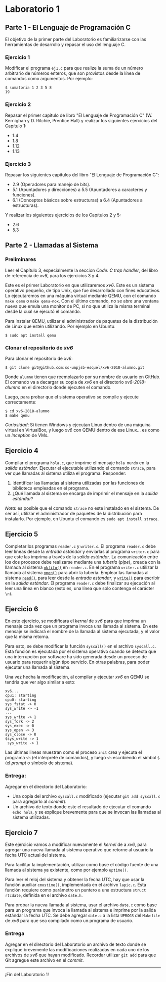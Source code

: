 # Laboratorio 1

## Parte 1 - El Lenguaje de Programación C

El objetivo de la primer parte del Laboratorio es familiarizarse con las herramientas de desarrollo y repasar el uso del lenguaje C.

### Ejercicio 1
Modificar el programa `ej1.c` para que realize la suma de un número arbitrario de números enteros, que son provistos desde la línea de comandos como argumentos. Por ejemplo:
```
$ sumatoria 1 2 3 5 8
19
```

### Ejercicio 2
Repasar el primer capítulo de libro "El Lenguaje de Programación C" (W. Kernighan y D. Ritchie, Prentice Hall) y realizar los siguientes ejercicios del Capítulo 1: 
- 1.4
- 1.8
- 1.12
- 1.13

### Ejercicio 3
Repasar los siguientes capitulos del libro "El Lenguaje de Programación C":
- 2.9 (Operadores para manejo de bits).
- 5.1 (Apuntadores y direcciones) a 5.5 (Apuntadores a caracteres y funciones).
- 6.1 (Conceptos básicos sobre estructuras) a 6.4 (Apuntadores a estructuras).

Y realizar los siguientes ejercicios de los Capítulos 2 y 5:
- 2.6
- 5.3

## Parte 2 - Llamadas al Sistema

### Preliminares
Leer el Capítulo 3, especialmente la seccion _Code: C trap handler_, del libro de referencia de _xv6_, para los ejercicios 3 y 4.

Este es el primer Laboratorio en que utilizaremos _xv6_. Este es un sistema operativo pequeño, de tipo Unix, que fue desarrollado con fines educativos. Lo ejecutaremos en una máquina virtual mediante QEMU, con el comando `make qemu` o `make qemu-nox`. Con el último comando, no se abre una ventana nueva que emula una monitor de PC, si no que utiliza la misma terminal desde la cual se ejecutó el comando.

Para instalar QEMU, utilizar el administrador de paquetes de la distribución de Linux que estén utilizando. Por ejemplo en Ubuntu:
```
$ sudo apt install qemu
```

### Clonar el repositorio de _xv6_
Para clonar el repositorio de _xv6_:
```
$ git clone git@github.com:so-unpjsb-esquel/xv6-2018-alumno.git
```
Donde `alumno` tienen que reemplazarlo por su nombre de usuario en GitHub. El comando va a decargar su copia de _xv6_ en el directorio _xv6-2018-alumno_ en el directorio donde ejecuten el comando.

Luego, para probar que el sistema operativo se compile y ejecute correctamente:
```
$ cd xv6-2018-alumno
$ make qemu
```

_Curiosidad_: Si tienen Windows y ejecutan Linux dentro de una máquina virtual en VirtualBox, y luego _xv6_ con QEMU dentro de ese Linux... es como un _Inception_ de VMs.

## Ejercicio 4
Compilar el programa `hola.c`, que imprime el mensaje `hola mundo` en la _salida estándar_. Ejecutar el ejecutable utilizando el comando `strace`, para ver que llamadas al sistema utiliza el programa. Responder:
1. Identificar las llamadas al sistema utilizadas por las funciones de biblioteca empleadas en el programa.
2. ¿Qué llamada al sistema se encarga de imprimir el mensaje en la _salida estándar_?

_Nota_: es posible que el comando `strace` no este instalado en el sistema. De ser así, utilizar el administrador de paquetes de la distribución para instalarlo. Por ejemplo, en Ubuntu el comando es `sudo apt install strace`.

## Ejercicio 5
Completar los programas `reader.c` y `writer.c`. El programa `reader.c` debe leer líneas desde la _entrada estándar_ y enviarlas al programa `writer.c` para que este las imprima a través de la _salida estándar_. La comunicación entre los dos procesos debe realizarse mediante una *tubería* (_pipe_), creada con la llamada al sistema [`mkfifo()`](http://man7.org/linux/man-pages/man3/mkfifo.3.html) en `reader.c`. En el programa `writer.c` utilizar la llamada al sistema [`open()`](http://man7.org/linux/man-pages/man2/open.2.html) para abrir la tubería. Emplear las llamadas al sistema [`read()`](http://man7.org/linux/man-pages/man2/read.2.html), para leer desde la _entrada estandar_, y [`write()`](http://man7.org/linux/man-pages/man2/write.2.html) para escribir en la _salida estándar_. El programa `reader.c` debe finalizar su ejecución al leer una línea en blanco (esto es, una línea que solo contenga el carácter `\n`).

## Ejercicio 6
En este ejercicio, se modificara el _kernel_ de _xv6_ para que imprima un mensaje cada vez que un programa invoca una llamada al sistema. En este mensaje se indicará el nombre de la llamada al sistema ejecutada, y el valor que la misma retorna.

Para esto, se debe modificar la función `syscall()` en el archivo `syscall.c`. Esta función es ejecutada por el sistema operativo cuando se detecta que una interrupción por software ha sido generada desde un proceso de usuario para requerir algún tipo servicio. En otras palabras, para poder ejecutar una llamada al sistema.

Una vez hecha la modificación, al compilar y ejecutar _xv6_ en QEMU se tendría que ver algo similar a esto:
```
xv6...
cpu1: starting
cpu0: starting
sys_fstat -> 0
sys_write -> -1
...
sys_write -> 1
sys_fork -> 2
sys_exec -> 0
sys_open -> 3
sys_close -> 0
$sys_write -> 1
 sys_write -> 1
```
Las últimas lineas muestran como el proceso `init` crea y ejecuta el programa `sh` (el interprete de comandos), y luego `sh` escribiendo el símbol `$` (el _prompt_ o símbolo de sistema).

### Entrega:
Agregar en el directorio del Laboratorio:
- Una copia del archivo `syscall.c` modificado (ejecutar `git add syscall.c` para agregarlo al _commit_).
- Un archivo de texto donde este el resultado de ejecutar el comando `echo hola`, y se explique brevemente para que se invocan las llamadas al sistema utilizadas.

## Ejercicio 7
Este ejercicio vamos a modificar nuevamente el _kernel_ de a _xv6_, para agregar una nueva llamada al sistema operativo que retorne al usuario la fecha UTC actual del sistema.

Para facilitar la implementación, utilizar como base el código fuente de una llamada al sistema ya existente, como por ejemplo `uptime()`.

Para leer el reloj del sistema y obtener la fecha UTC, hay que usar la función auxiliar `cmostime()`, implementada en el archivo `lapic.c`. Esta función requiere como parámetro un puntero a una estructura `struct rtcdate`, definida en el archivo `date.h`.

Para probar la nueva llamada al sistema, usar el archivo `date.c` como base para un programa que invoca la llamada al sistema e imprime por la salida estándar la fecha UTC. Se debe agregar `date.c` a la lista  `UPROGS` del `Makefile` de _xv6_ para que sea compilado como un programa de usuario.

### Entrega
Agregar en el directorio del Laboratorio un archivo de texto donde se explique brevemente las modificaciones realizadas en cada uno de los archivos de _xv6_ que hayan modificado. Recordar utilizar `git add` para que Git agregue este archivo en el _commit_.

---

¡Fín del Laboratorio 1!
